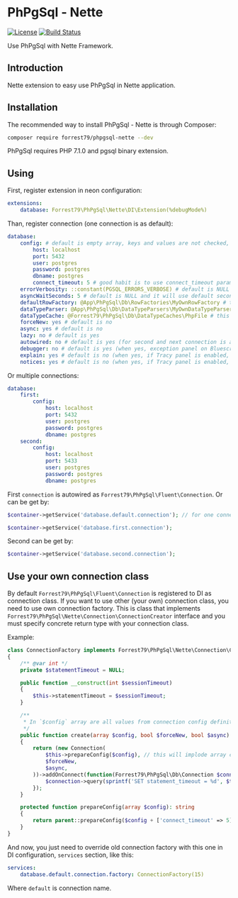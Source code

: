 # PhPgSql - Nette

[![License](https://img.shields.io/badge/License-BSD%203--Clause-blue.svg)](https://github.com/forrest79/PhPgSql-Nette/blob/master/license.md)
[![Build Status](https://travis-ci.org/forrest79/PhPgSql-Nette.svg?branch=master)](https://travis-ci.org/forrest79/PhPgSql-Nette)

Use PhPgSql with Nette Framework.

## Introduction

Nette extension to easy use PhPgSql in Nette application.


## Installation

The recommended way to install PhPgSql - Nette is through Composer:

```sh
composer require forrest79/phpgsql-nette --dev
```

PhPgSql requires PHP 7.1.0 and pgsql binary extension.


## Using

First, register extension in neon configuration:

```yaml
extensions:
    database: Forrest79\PhPgSql\Nette\DI\Extension(%debugMode%)
```

Than, register connection (one connection is as default):

```yaml
database:
    config: # default is empty array, keys and values are not checked, just imploded to `pg_connect` `$connection_string` as `"key1=value1 key2=value2 ..."`
        host: localhost
        port: 5432
        user: postgres
        password: postgres
        dbname: postgres
        connect_timeout: 5 # good habit is to use connect_timeout parameter 
    errorVerbosity: ::constant(PGSQL_ERRORS_VERBOSE) # default is NULL and it will use default error verbose PGSQL_ERRORS_DEFAULT, other value can be PGSQL_ERRORS_TERSE
    asyncWaitSeconds: 5 # default is NULL and it will use default seconds value
    defaultRowFactory: @App\PhPgSql\Db\RowFactories\MyOwnRowFactory # this service is needed to be registered, default is NULL and default row factory is used
    dataTypeParser: @App\PhPgSql\Db\DataTypeParsers\MyOwnDataTypeParser # this service is needed to be registered, default is NULL and default data type parser is used
    dataTypeCache: @Forrest79\PhPgSql\Db\DataTypeCaches\PhpFile # this service is needed to be registered like this `- Forrest79\PhPgSql\Db\DataTypeCaches\PhpFile('%tempDir%/phpgsql/data-types-cache.php')`, this is recommended settings, default is NULL and cache is disabled
    forceNew: yes # default is no
    async: yes # default is no
    lazy: no # default is yes
    autowired: no # default is yes (for second and next connection is always no)
    debugger: no # default is yes (when yes, exception panel on Bluescreen is added and Tracy bar is shown in debug mode)
    explain: yes # default is no (when yes, if Tracy panel is enabled, explain is shown for every query) 
    notices: yes # default is no (when yes, if Tracy panel is enabled, after every SQL command and before connection is closed notices are got and put into queries log) 
```

Or multiple connections:

```yaml
database:
    first:
        config:
            host: localhost
            port: 5432
            user: postgres
            password: postgres
            dbname: postgres
    second:
        config:
            host: localhost
            port: 5433
            user: postgres
            password: postgres
            dbname: postgres
```

First `connection` is autowired as `Forrest79\PhPgSql\Fluent\Connection`. Or can be get by:

```php
$container->getService('database.default.connection'); // for one connection, default

$container->getService('database.first.connection');
```

Second can be get by:

```php
$container->getService('database.second.connection');
```

## Use your own connection class

By default `Forrest79\PhPgSql\Fluent\Connection` is registered to DI as connection class. If you want to use other (your own) connection class, you need to use own connection factory. This is class that implements `Forrest79\PhPgSql\Nette\Connection\ConnectionCreator` interface and you must specify concrete return type with your connection class.

Example:

```php
class ConnectionFactory implements Forrest79\PhPgSql\Nette\Connection\ConnectionCreator
{
    /** @var int */
    private $statementTimeout = NULL;

    public function __construct(int $sessionTimeout)
    {
        $this->statementTimeout = $sessionTimeout;
    }

    /**
     * In `$config` array are all values from connection config definition, you can use some special/meta values for your own logic and unset it from `$config` before sending it to `prepareConfig()` function. 
     */
    public function create(array $config, bool $forceNew, bool $async): MyOwnConnection
    {
        return (new Connection(
            $this->prepareConfig($config), // this will implode array config to string, you can extend this method and add some default settings or your own logic
            $forceNew,
            $async,
        ))->addOnConnect(function(Forrest79\PhPgSql\Db\Connection $connection) {
            $connection->query(sprintf('SET statement_timeout = %d', $this->statementTimeout));
        });
    }

    protected function prepareConfig(array $config): string
    {
        return parent::prepareConfig($config + ['connect_timeout' => 5]);
    }
}
```  

And now, you just need to override old connection factory with this one in DI configuration, `services` section, like this:

```yaml
services:
    database.default.connection.factory: ConnectionFactory(15)
```

Where `default` is connection name.
